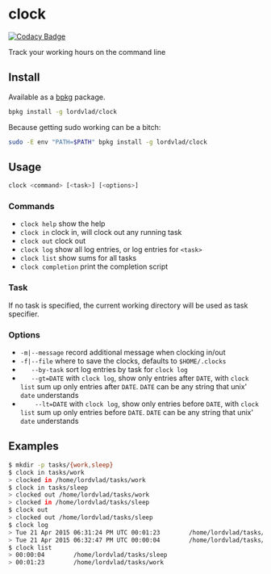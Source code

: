 # clock

[![Codacy Badge](https://app.codacy.com/project/badge/Grade/e8397d6f1b8a4a8ca908604ece97fbf6)](https://www.codacy.com/gh/lordvlad/clock/dashboard?utm_source=github.com&amp;utm_medium=referral&amp;utm_content=lordvlad/clock&amp;utm_campaign=Badge_Grade)

Track your working hours on the command line

## Install

Available as a [bpkg](http://www.bpkg.io/) package.
```sh
bpkg install -g lordvlad/clock
``` 

Because getting sudo working can be a bitch:
```sh
sudo -E env "PATH=$PATH" bpkg install -g lordvlad/clock
```

## Usage
```sh
clock <command> [<task>] [<options>]
```

### Commands
- `clock help`         show the help
- `clock in`           clock in, will clock out any running task
- `clock out`          clock out
- `clock log`          show all log entries, or log entries for `<task>`
- `clock list`         show sums for all tasks
- `clock completion`   print the completion script

### Task
If no task is specified, the current working directory will be used as task specifier.

### Options
- `-m|--message`      record additional message when clocking in/out
- `-f|--file`         where to save the clocks, defaults to `$HOME/.clocks`
- `   --by-task`      sort log entries by task for `clock log`
- `   --gt=DATE`      with `clock log`, show only entries after `DATE`, with `clock list` sum up only entries after `DATE`.
                      `DATE` can be any string that unix' `date` understands
- `    --lt=DATE`     with `clock log`, show only entries before `DATE`, with `clock list` sum up only entries before `DATE`.
                      `DATE` can be any string that unix' `date` understands


## Examples

```sh
$ mkdir -p tasks/{work,sleep}
$ clock in tasks/work
> clocked in /home/lordvlad/tasks/work
$ clock in tasks/sleep
> clocked out /home/lordvlad/tasks/work
> clocked in /home/lordvlad/tasks/sleep
$ clock out
> clocked out /home/lordvlad/tasks/sleep
$ clock log
> Tue 21 Apr 2015 06:31:24 PM UTC 00:01:23        /home/lordvlad/tasks/work
> Tue 21 Apr 2015 06:32:47 PM UTC 00:00:04        /home/lordvlad/tasks/sleep
$ clock list
> 00:00:04        /home/lordvlad/tasks/sleep
> 00:01:23        /home/lordvlad/tasks/work
```

